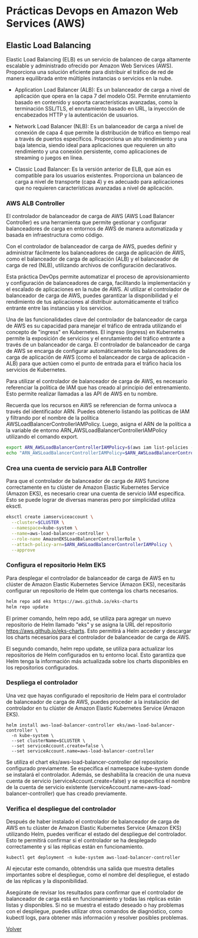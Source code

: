 # Prácticas Devops en Amazon Web Services (AWS)
## Elastic Load Balancing

Elastic Load Balancing (ELB) es un servicio de balanceo de carga altamente escalable y administrado ofrecido por Amazon Web Services (AWS). Proporciona una solución eficiente para distribuir el tráfico de red de manera equilibrada entre múltiples instancias o servicios en la nube.

- Application Load Balancer (ALB): Es un balanceador de carga a nivel de aplicación que opera en la capa 7 del modelo OSI. Permite enrutamiento basado en contenido y soporta características avanzadas, como la terminación SSL/TLS, el enrutamiento basado en URL, la inyección de encabezados HTTP y la autenticación de usuarios.

- Network Load Balancer (NLB): Es un balanceador de carga a nivel de conexión de capa 4 que permite la distribución de tráfico en tiempo real a través de puertos específicos. Proporciona un alto rendimiento y una baja latencia, siendo ideal para aplicaciones que requieren un alto rendimiento y una conexión persistente, como aplicaciones de streaming o juegos en línea.

- Classic Load Balancer: Es la versión anterior de ELB, que aún es compatible para los usuarios existentes. Proporciona un balanceo de carga a nivel de transporte (capa 4) y es adecuado para aplicaciones que no requieren características avanzadas a nivel de aplicación.

### AWS ALB Controller
El controlador de balanceador de carga de AWS (AWS Load Balancer Controller) es una herramienta que permite gestionar y configurar balanceadores de carga en entornos de AWS de manera automatizada y basada en infraestructura como código.

Con el controlador de balanceador de carga de AWS, puedes definir y administrar fácilmente los balanceadores de carga de aplicación de AWS, como el balanceador de carga de aplicación (ALB) y el balanceador de carga de red (NLB), utilizando archivos de configuración declarativos.

Esta práctica DevOps permite automatizar el proceso de aprovisionamiento y configuración de balanceadores de carga, facilitando la implementación y el escalado de aplicaciones en la nube de AWS. Al utilizar el controlador de balanceador de carga de AWS, puedes garantizar la disponibilidad y el rendimiento de tus aplicaciones al distribuir automáticamente el tráfico entrante entre las instancias y los servicios.

Una de las funcionalidades clave del controlador de balanceador de carga de AWS es su capacidad para manejar el tráfico de entrada utilizando el concepto de "ingress" en Kubernetes. El ingreso (ingress) en Kubernetes permite la exposición de servicios y el enrutamiento del tráfico entrante a través de un balanceador de carga. El controlador de balanceador de carga de AWS se encarga de configurar automáticamente los balanceadores de carga de aplicación de AWS (como el balanceador de carga de aplicación - ALB) para que actúen como el punto de entrada para el tráfico hacia los servicios de Kubernetes.

Para utilizar el controlador de balanceador de carga de AWS, es necesario referenciar la política de IAM que has creado al principio del entrenamiento. Esto permite realizar llamadas a las API de AWS en tu nombre.

Recuerda que los recursos en AWS se referencian de forma unívoca a través del identificador ARN. Puedes obtenerlo listando las políticas de IAM y filtrando por el nombre de la política AWSLoadBalancerControllerIAMPolicy. Luego, asigna el ARN de la política a la variable de entorno ARN_AWSLoadBalancerControllerIAMPolicy utilizando el comando export.

```bash
export ARN_AWSLoadBalancerControllerIAMPolicy=$(aws iam list-policies --query 'Policies[?PolicyName==`AWSLoadBalancerControllerIAMPolicy`].Arn' --output text)
echo "ARN_AWSLoadBalancerControllerIAMPolicy=$ARN_AWSLoadBalancerControllerIAMPolicy"
```

### Crea una cuenta de servicio para ALB Controller

Para que el controlador de balanceador de carga de AWS funcione correctamente en tu clúster de Amazon Elastic Kubernetes Service (Amazon EKS), es necesario crear una cuenta de servicio IAM específica. Esto se puede lograr de diversas maneras pero por simplicidad utiliza eksctl.

```bash
eksctl create iamserviceaccount \
  --cluster=$CLUSTER \
  --namespace=kube-system \
  --name=aws-load-balancer-controller \
  --role-name AmazonEKSLoadBalancerControllerRole \
  --attach-policy-arn=$ARN_AWSLoadBalancerControllerIAMPolicy \
  --approve
```

### Configura el repositorio Helm EKS

Para desplegar el controlador de balanceador de carga de AWS en tu clúster de Amazon Elastic Kubernetes Service (Amazon EKS), necesitarás configurar un repositorio de Helm que contenga los charts necesarios. 

```bash
helm repo add eks https://aws.github.io/eks-charts
helm repo update
```

El primer comando, helm repo add, se utiliza para agregar un nuevo repositorio de Helm llamado "eks" y se asigna la URL del repositorio https://aws.github.io/eks-charts. Esto permitirá a Helm acceder y descargar los charts necesarios para el controlador de balanceador de carga de AWS.

El segundo comando, helm repo update, se utiliza para actualizar los repositorios de Helm configurados en tu entorno local. Esto garantiza que Helm tenga la información más actualizada sobre los charts disponibles en los repositorios configurados.

### Despliega el controlador

Una vez que hayas configurado el repositorio de Helm para el controlador de balanceador de carga de AWS, puedes proceder a la instalación del controlador en tu clúster de Amazon Elastic Kubernetes Service (Amazon EKS). 

```shell
helm install aws-load-balancer-controller eks/aws-load-balancer-controller \
  -n kube-system \
  --set clusterName=$CLUSTER \
  --set serviceAccount.create=false \
  --set serviceAccount.name=aws-load-balancer-controller
```

Se utiliza el chart eks/aws-load-balancer-controller del repositorio configurado previamente. Se especifica el namespace kube-system donde se instalará el controlador. Además, se deshabilita la creación de una nueva cuenta de servicio (serviceAccount.create=false) y se especifica el nombre de la cuenta de servicio existente (serviceAccount.name=aws-load-balancer-controller) que has creado previamente.

### Verifica el despliegue del controlador

Después de haber instalado el controlador de balanceador de carga de AWS en tu clúster de Amazon Elastic Kubernetes Service (Amazon EKS) utilizando Helm, puedes verificar el estado del despliegue del controlador. Esto te permitirá confirmar si el controlador se ha desplegado correctamente y si las réplicas están en funcionamiento.

```shell
kubectl get deployment -n kube-system aws-load-balancer-controller
```
Al ejecutar este comando, obtendrás una salida que muestra detalles importantes sobre el despliegue, como el nombre del despliegue, el estado de las réplicas y la disponibilidad.

Asegúrate de revisar los resultados para confirmar que el controlador de balanceador de carga está en funcionamiento y todas las réplicas están listas y disponibles. Si no se muestra el estado deseado o hay problemas con el despliegue, puedes utilizar otros comandos de diagnóstico, como kubectl logs, para obtener más información y resolver posibles problemas.

[Volver](indice.md)